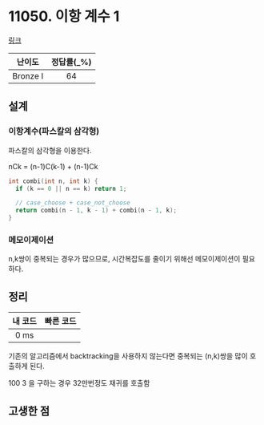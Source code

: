 # 11050. 이항 계수 1

[링크](https://www.acmicpc.net/problem/11050)

|  난이도  | 정답률(\_%) |
| :------: | :---------: |
| Bronze I |     64      |

## 설계

### 이항계수(파스칼의 삼각형)

파스칼의 삼각형을 이용한다.

nCk = (n-1)C(k-1) + (n-1)Ck

```cpp
int combi(int n, int k) {
  if (k == 0 || n == k) return 1;

  // case_choose + case_not_choose
  return combi(n - 1, k - 1) + combi(n - 1, k);
}
```

### 메모이제이션

n,k쌍이 중복되는 경우가 많으므로, 시간복잡도를 줄이기 위해선 메모이제이션이 필요하다.

## 정리

| 내 코드 | 빠른 코드 |
| :-----: | :-------: |
|  0 ms   |           |

기존의 알고리즘에서 backtracking을 사용하지 않는다면 중복되는 (n,k)쌍을 많이 호출하게 된다.

100 3 을 구하는 경우 32만번정도 재귀를 호출함

## 고생한 점

